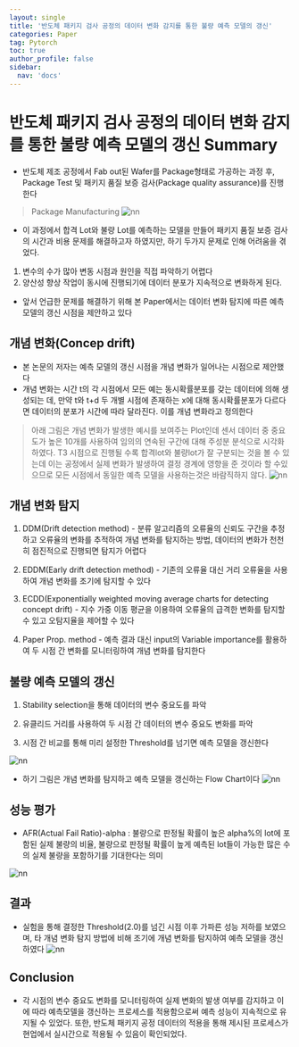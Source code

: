 ```yaml
---
layout: single
title: '반도체 패키지 검사 공정의 데이터 변화 감지를 통한 불량 예측 모델의 갱신'
categories: Paper
tag: Pytorch
toc: true
author_profile: false
sidebar:
  nav: 'docs'
---
```


# 반도체 패키지 검사 공정의 데이터 변화 감지를 통한 불량 예측 모델의 갱신 Summary

- 반도체 제조 공정에서 Fab out된 Wafer를 Package형태로 가공하는 과정 후, Package Test 및 패키지 품질 보증 검사(Package quality assurance)를 진행한다

> Package Manufacturing
![nn](./image_/1.png)

- 이 과정에서 합격 Lot와 불량 Lot를 예측하는 모델을 만들어 패키지 품질 보증 검사의 시간과 비용 문제를 해결하고자 하였지만, 하기 두가지 문제로 인해 어려움을 겪었다.
1. 변수의 수가 많아 변동 시점과 원인을 직접 파악하기 어렵다
2. 양산성 향상 작업이 동시에 진행되기에 데이터 분포가 지속적으로 변화하게 된다.

- 앞서 언급한 문제를 해결하기 위해 본 Paper에서는 데이터 변화 탐지에 따른 예측 모델의 갱신 시점을 제안하고 있다

## 개념 변화(Concep drift)

- 본 논문의 저자는 예측 모델의 갱신 시점을 개념 변화가 일어나는 시점으로 제안했다
- 개념 변화는 시간 t의 각 시점에서 모든 예는 동시확률분포를 갖는 데이터에 의해 생성되는 데, 만약 t와 t+d 두 개별 시점에 존재하는 x에 대해 동시확률분포가 다르다면 데이터의 분포가 시간에 따라 달라진다. 이를 개념 변화라고 정의한다
> 아래 그림은 개념 변화가 발생한 예시를 보여주는 Plot인데 센서 데이터 중 중요도가 높은 10개를 사용하여 임의의 연속된 구간에 대해 주성분 분석으로 시각화 하였다. T3 시점으로 진행될 수록 합격lot와 불량lot가 잘 구분되는 것을 볼 수 있는데 이는 공정에서 실제 변화가 발생하여 결정 경계에 영향을 준 것이라 할 수있으므로 모든 시점에서 동일한 예측 모델을 사용하는것은 바람직하지 않다.
![nn](./image_/2.png)

## 개념 변화 탐지

1. DDM(Drift detection method) - 분류 알고리즘의 오류율의 신뢰도 구간을 추정하고 오류율의 변화를 추적하여 개념 변화를 탐지하는 방법, 데이터의 변화가 천천히 점진적으로 진행되면 탐지가 어렵다

2. EDDM(Early drift detection method) - 기존의 오류율 대신 거리 오류율을 사용하여 개념 변화를 조기에 탐지할 수 있다

3. ECDD(Exponentially weighted moving average charts for detecting concept drift) - 지수 가중 이동 평균을 이용하여 오류율의 급격한 변화를 탐지할 수 있고 오탐지율을 제어할 수 있다

4. Paper Prop. method - 예측 결과 대신 input의 Variable importance를 활용하여 두 시점 간 변화를 모니터링하여 개념 변화를 탐지한다

## 불량 예측 모델의 갱신

1. Stability selection을 통해 데이터의 변수 중요도를 파악

2. 유클리드 거리를 사용하여 두 시점 간 데이터의 변수 중요도 변화를 파악

3. 시점 간 비교를 통해 미리 설정한 Threshold를 넘기면 예측 모델을 갱신한다

![nn](./image_/3.png)

- 하기 그림은 개념 변화를 탐지하고 예측 모델을 갱신하는 Flow Chart이다
![nn](./image_/4.png)

## 성능 평가

- AFR(Actual Fail Ratio)-alpha : 불량으로 판정될 확률이 높은 alpha%의 lot에 포함된 실제 불량의 비율, 불량으로 판정될 확률이 높게 예측된 lot들이 가능한 많은 수의 실제 불량을 포함하기를 기대한다는 의미

![nn](./image_/5.png)

## 결과

- 실험을 통해 결정한 Threshold(2.0)를 넘긴 시점 이후 가파른 성능 저하를 보였으며, 타 개념 변화 탐지 방법에 비해 조기에 개념 변화를 탐지하여 예측 모델을 갱신하였다
![nn](./image_/6.png)

## Conclusion

- 각 시점의 변수 중요도 변화를 모니터링하여 실제 변화의 발생 여부를 감지하고 이에 따라 예측모델을 갱신하는 프로세스를 적용함으로써 예측 성능이 지속적으로 유지될 수 있었다. 또한, 반도체 패키지 공정 데이터의 적용을 통해 제시된 프로세스가 현업에서 실시간으로 적용될 수 있음이 확인되었다.


```python

```
